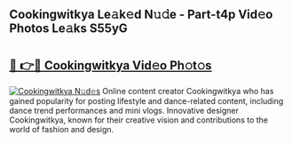 ## Cookingwitkya Le𝚊k𝚎d N𝚞𝚍e - Part-t4p Vid𝚎o Photos Le𝚊ks S55yG

# <h2><a href="http://fbbhvz.evod.top/?m=Cookingwitkya">🔗 👉🔴 Cookingwitkya Vid𝚎o Ph𝚘t𝚘s</a></h2>

[![Cookingwitkya N𝚞d𝚎s](https://i.imgur.com/8V9OHl7.gif)](http://fbbhvz.evod.top/?m=Cookingwitkya)
Online content creator Cookingwitkya who has gained popularity for posting lifestyle and dance-related content, including dance trend performances and mini vlogs. Innovative designer Cookingwitkya, known for their creative vision and contributions to the world of fashion and design. 
